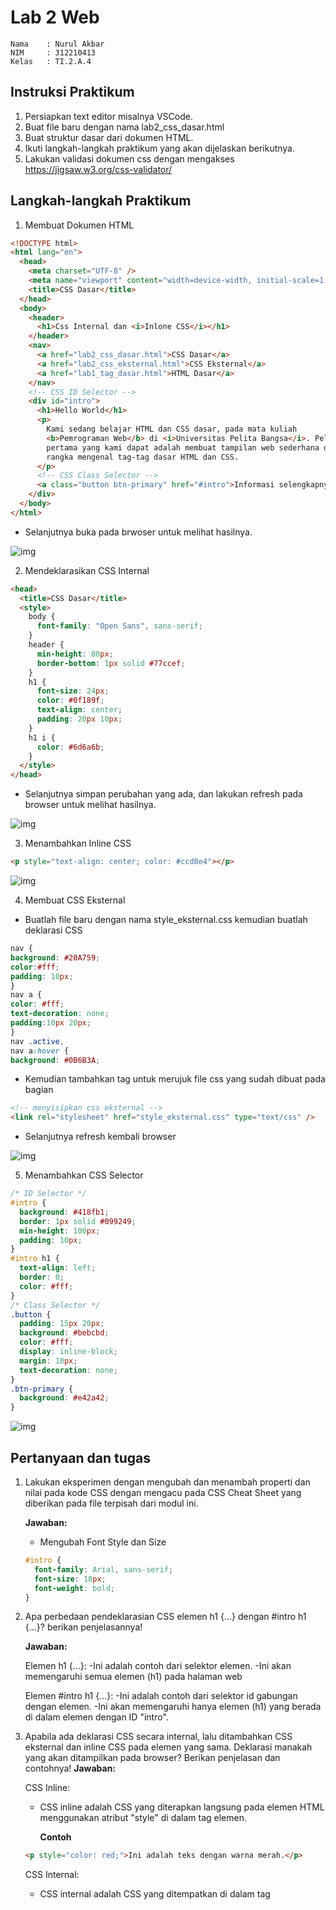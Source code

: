 # **Lab 2 Web**

```
Nama    : Nurul Akbar
NIM     : 312210413
Kelas   : TI.2.A.4
```

## **Instruksi Praktikum**

1. Persiapkan text editor misalnya VSCode.
2. Buat file baru dengan nama lab2_css_dasar.html
3. Buat struktur dasar dari dokumen HTML.
4. Ikuti langkah-langkah praktikum yang akan dijelaskan berikutnya.
5. Lakukan validasi dokumen css dengan mengakses https://jigsaw.w3.org/css-validator/

## **Langkah-langkah Praktikum**

1. Membuat Dokumen HTML

```html
<!DOCTYPE html>
<html lang="en">
  <head>
    <meta charset="UTF-8" />
    <meta name="viewport" content="width=device-width, initial-scale=1.0" />
    <title>CSS Dasar</title>
  </head>
  <body>
    <header>
      <h1>Css Internal dan <i>Inlone CSS</i></h1>
    </header>
    <nav>
      <a href="lab2_css_dasar.html">CSS Dasar</a>
      <a href="lab2_css_eksternal.html">CSS Eksternal</a>
      <a href="lab1_tag_dasar.html">HTML Dasar</a>
    </nav>
    <!-- CSS ID Selector -->
    <div id="intro">
      <h1>Hello World</h1>
      <p>
        Kami sedang belajar HTML dan CSS dasar, pada mata kuliah
        <b>Pemrograman Web</b> di <i>Universitas Pelita Bangsa</i>. Pelajaran
        pertama yang kami dapat adalah membuat tampilan web sederhana dalam
        rangka mengenal tag-tag dasar HTML dan CSS.
      </p>
      <!-- CSS Class Selector -->
      <a class="button btn-primary" href="#intro">Informasi selengkapnya.</a>
    </div>
  </body>
</html>
```

- Selanjutnya buka pada brwoser untuk melihat hasilnya.

![img](img/1.png)

2. Mendeklarasikan CSS Internal

```html
<head>
  <title>CSS Dasar</title>
  <style>
    body {
      font-family: "Open Sans", sans-serif;
    }
    header {
      min-height: 80px;
      border-bottom: 1px solid #77ccef;
    }
    h1 {
      font-size: 24px;
      color: #0f189f;
      text-align: center;
      padding: 20px 10px;
    }
    h1 i {
      color: #6d6a6b;
    }
  </style>
</head>
```

- Selanjutnya simpan perubahan yang ada, dan lakukan refresh pada browser untuk melihat
  hasilnya.

![img](img/2.png)

3. Menambahkan Inline CSS

```html
<p style="text-align: center; color: #ccd8e4"></p>
```

![img](img/3.png)

4. Membuat CSS Eksternal

- Buatlah file baru dengan nama style_eksternal.css kemudian buatlah deklarasi CSS

```css
nav {
background: #20A759;
color:#fff;
padding: 10px;
}
nav a {
color: #fff;
text-decoration: none;
padding:10px 20px;
}
nav .active,
nav a:hover {
background: #0B6B3A;
```

- Kemudian tambahkan tag <link> untuk merujuk file css yang sudah dibuat pada bagian <head>

```html
<!-- menyisipkan css eksternal -->
<link rel="stylesheet" href="style_eksternal.css" type="text/css" />
```

- Selanjutnya refresh kembali browser

![img](img/4.png)

5. Menambahkan CSS Selector

```css
/* ID Selector */
#intro {
  background: #418fb1;
  border: 1px solid #099249;
  min-height: 100px;
  padding: 10px;
}
#intro h1 {
  text-align: left;
  border: 0;
  color: #fff;
}
/* Class Selector */
.button {
  padding: 15px 20px;
  background: #bebcbd;
  color: #fff;
  display: inline-block;
  margin: 10px;
  text-decoration: none;
}
.btn-primary {
  background: #e42a42;
}
```

![img](img/5.png)

## **Pertanyaan dan tugas**

1.  Lakukan eksperimen dengan mengubah dan menambah properti dan nilai pada kode CSS
    dengan mengacu pada CSS Cheat Sheet yang diberikan pada file terpisah dari modul ini.

    **Jawaban:** 
    
    - Mengubah Font Style dan Size
    ```css
    #intro {
      font-family: Arial, sans-serif;
      font-size: 18px;
      font-weight: bold;
    }
    ```
2.  Apa perbedaan pendeklarasian CSS elemen h1 {...} dengan #intro h1 {...}? berikan
    penjelasannya!

    **Jawaban:**

    Elemen h1 {...}:
    -Ini adalah contoh dari selektor elemen.
    -Ini akan memengaruhi semua elemen (h1) pada halaman web

    Elemen #intro h1 {...}:
    -Ini adalah contoh dari selektor id gabungan dengan elemen.
    -Ini akan memengaruhi hanya elemen (h1) yang berada di dalam elemen dengan ID "intro".

3.  Apabila ada deklarasi CSS secara internal, lalu ditambahkan CSS eksternal dan inline CSS pada
    elemen yang sama. Deklarasi manakah yang akan ditampilkan pada browser? Berikan
    penjelasan dan contohnya!
    **Jawaban:**

    CSS Inline:
    - CSS inline adalah CSS yang diterapkan langsung pada elemen HTML menggunakan atribut "style" di dalam tag elemen.

      **Contoh**

    ```html
    <p style="color: red;">Ini adalah teks dengan warna merah.</p>
    ```

    CSS Internal:

    - CSS internal adalah CSS yang ditempatkan di dalam tag <style> di dalam elemen <head> dokumen HTML.
      **Contoh**

    ```html
    <head>
      <style>
        p {
          color: blue;
        }
      </style>
    </head>
    ```

    CSS Eksternal: - CSS eksternal adalah CSS yang ditempatkan dalam berkas terpisah dan dihubungkan dengan dokumen HTML menggunakan tag <link>.

    ```html
    <head>
      <link rel="stylesheet" type="text/css" href="styles.css" />
    </head>
    ```

    Jadi, urutan prioritas adalah: CSS Inline > CSS Internal > CSS Eksternal.

4.  Pada sebuah elemen HTML terdapat ID dan Class, apabila masing-masing selector tersebut
    terdapat deklarasi CSS, maka deklarasi manakah yang akan ditampilkan pada browser?
    Berikan penjelasan dan contohnya! ( <p id="paragraf-1" class="text-paragraf"> )

    **Jawaban**

    Ketika sebuah elemen HTML memiliki baik ID maupun class, dan masing-masing selector tersebut memiliki deklarasi CSS, maka deklarasi yang akan ditampilkan oleh browser adalah deklarasi yang menggunakan ID. Ini karena selektor ID memiliki prioritas yang lebih tinggi daripada selektor class.

    **Contoh**

    ```html
    <p id="paragraf-1" class="text-paragraf">Ini adalah teks paragraf.</p>
    ```
    - Deklarasi CSS yang mengggunakan ID:

    ```css
    #paragraf-1 {
    color: blue;
    }
    ```

    - Deklarasi CSS yang menggunakan class:
    ```css
    .text-paragraf {
    font-weight: bold;
    }
    ```

